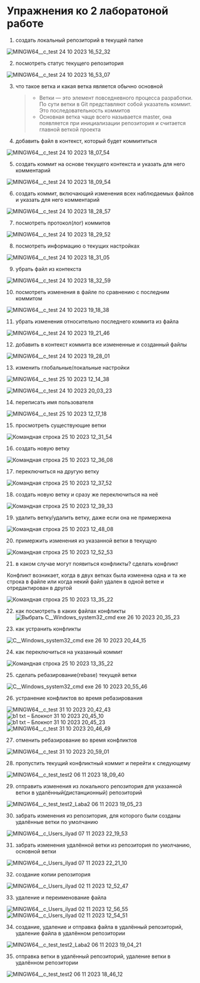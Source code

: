 # Упражнения ко 2 лаборатоной работе
1. создать локальный репозиторий в текущей папке

![MINGW64__c_test 24 10 2023 16_52_32](https://github.com/iis-32170x/RPIIS/assets/144374775/15db4956-e0f0-4fd9-8987-c51d14315348)

2. посмотреть статус текущего репозитория

![MINGW64__c_test 24 10 2023 16_53_07](https://github.com/iis-32170x/RPIIS/assets/144374775/792e4e2d-3f41-40cb-9b6a-3e6b91848659)


3. что такое ветка и какая ветка является обычно основной
   > - Ветки — это элемент повседневного процесса разработки. По сути ветки в Git представляют собой указатель коммит. Это последовательность коммитов
   > - Основная ветка чаще всего называется master, она появляется при инициализации репозитория и считается главной веткой проекта
   
4. добавить файл в контекст, который будет коммититься
 
![MINGW64__c_test 24 10 2023 18_07_54](https://github.com/iis-32170x/RPIIS/assets/144374775/1314fe17-07b4-4d9b-b72c-ff42951fedb3)

5. создать коммит на основе текущего контекста и указать для него комментарий

![MINGW64__c_test 24 10 2023 18_09_54](https://github.com/iis-32170x/RPIIS/assets/144374775/b2c1e346-7651-4883-a2b6-baac154991ed)


6. создать коммит, включающий изменения всех наблюдаемых файлов и указать для него комментарий

![MINGW64__c_test 24 10 2023 18_28_57](https://github.com/iis-32170x/RPIIS/assets/144374775/b6c7c6c2-4052-4d53-aa62-d9b1a948fada)


7. посмотреть протокол(лог) коммитов

![MINGW64__c_test 24 10 2023 18_29_52](https://github.com/iis-32170x/RPIIS/assets/144374775/815f64ca-1c6f-4e73-a590-845b457929f1)

8. посмотреть информацию о текущих настройках

![MINGW64__c_test 24 10 2023 18_31_05](https://github.com/iis-32170x/RPIIS/assets/144374775/1f623e11-7271-4f14-8199-08ac270821b7)

9. убрать файл из контекста

![MINGW64__c_test 24 10 2023 18_32_59](https://github.com/iis-32170x/RPIIS/assets/144374775/8de3d050-e2a5-4be5-9242-86297b558191)

10. посмотреть изменения в файле по сравнению с последним коммитом

![MINGW64__c_test 24 10 2023 19_18_38](https://github.com/iis-32170x/RPIIS/assets/144374775/cf0a6946-e7d1-4209-8d89-026bb3f21022)

11. убрать изменения относительно последнего коммита из файла

![MINGW64__c_test 24 10 2023 19_21_46](https://github.com/iis-32170x/RPIIS/assets/144374775/5270e47c-1e85-49d7-b8fa-4047a9214f69)


12. добавить в контекст коммита все измененные и созданный файлы

![MINGW64__c_test 24 10 2023 19_28_01](https://github.com/iis-32170x/RPIIS/assets/144374775/31995750-32b9-4dcc-b1be-d49019263511)

13. изменить глобальные/локальные настройки

![MINGW64__c_test 25 10 2023 12_14_38](https://github.com/iis-32170x/RPIIS/assets/144374775/24792fc1-1128-4ea9-9e21-61fcd8e05974)

![MINGW64__c_test 24 10 2023 20_03_23](https://github.com/iis-32170x/RPIIS/assets/144374775/1c34e2c2-9025-4fdf-aa28-0fb2790c9a7a)

14. переписать имя пользователя

![MINGW64__c_test 25 10 2023 12_17_18](https://github.com/iis-32170x/RPIIS/assets/144374775/f749deed-74de-4537-9c95-7aa95ee8df4e)

15. просмотреть существующие ветки

![Командная строка 25 10 2023 12_31_54](https://github.com/iis-32170x/RPIIS/assets/144374775/94f56fdf-5470-421f-9fb5-39357f64fe94)

16. создать новую ветку

![Командная строка 25 10 2023 12_36_08](https://github.com/iis-32170x/RPIIS/assets/144374775/a3e45ad3-defe-46a3-803e-4d802681ccce)

17. переключиться на другую ветку

![Командная строка 25 10 2023 12_37_52](https://github.com/iis-32170x/RPIIS/assets/144374775/9c855d0e-1257-4033-8b22-36d53361a3c4)

18. создать новую ветку и сразу же переключиться на неё

![Командная строка 25 10 2023 12_39_33](https://github.com/iis-32170x/RPIIS/assets/144374775/64dd447a-6431-4dfc-a850-a7e7ce4da29a)

19. удалить ветку/удалить ветку, даже если она не примержена

![Командная строка 25 10 2023 12_48_08](https://github.com/iis-32170x/RPIIS/assets/144374775/4206112a-b328-42da-b862-47bb622323be)

20. примержить изменения из указанной ветки в текущую

![Командная строка 25 10 2023 12_52_53](https://github.com/iis-32170x/RPIIS/assets/144374775/0f147cbf-4a1c-4de6-9d11-a93956b570c4)

21. в каком случае могут появиться конфликты? сделать конфликт

Конфликт возникает, когда в двух ветках была изменена одна и та же строка в файле или когда некий файл удален в одной ветке и отредактирован в другой

![Командная строка 25 10 2023 13_35_22](https://github.com/iis-32170x/RPIIS/assets/144374775/6991e005-8c0f-4cf9-b986-8e59769ed4e2)

22. как посмотреть в каких файлах конфликты
 ![Выбрать C__Windows_system32_cmd exe 26 10 2023 20_35_23](https://github.com/iis-32170x/RPIIS/assets/144374775/3a2afd28-e1fd-4e67-8eaf-7ab9da451095)

23. как устранить конфликты

![C__Windows_system32_cmd exe 26 10 2023 20_44_15](https://github.com/iis-32170x/RPIIS/assets/144374775/70164ceb-6ece-4971-bdea-59d9ab49c37f)

24. как переключиться на указанный коммит

![Командная строка 25 10 2023 13_35_22](https://github.com/iis-32170x/RPIIS/assets/144374775/244f1abb-6cbf-4284-843b-5e5c1e3c3672)

25. сделать ребазирование(rebase) текущей ветки

![C__Windows_system32_cmd exe 26 10 2023 20_55_46](https://github.com/iis-32170x/RPIIS/assets/144374775/e4bebe02-7059-418a-95b7-f11439e48cf1)

26. устранение конфликтов во время ребазирования

![MINGW64__c_test 31 10 2023 20_42_43](https://github.com/iis-32170x/RPIIS/assets/144374775/f1d8eaed-c4c2-44ad-bc4c-fcc2bf61ddfc)
![b1 txt – Блокнот 31 10 2023 20_45_10](https://github.com/iis-32170x/RPIIS/assets/144374775/8c163348-3592-49f3-bbf7-18dc1994de6d)
![b1 txt – Блокнот 31 10 2023 20_45_23](https://github.com/iis-32170x/RPIIS/assets/144374775/a8428e67-71d8-4faa-bfbc-306cd851a327)
![MINGW64__c_test 31 10 2023 20_46_49](https://github.com/iis-32170x/RPIIS/assets/144374775/dc96f551-41ed-4a7f-9d32-4dd426396c4a)

27. отменить ребазирование во время конфликтов

![MINGW64__c_test 31 10 2023 20_59_01](https://github.com/iis-32170x/RPIIS/assets/144374775/9ebc5579-439d-4ef5-be7f-53553dbf6590)

28. пропустить текущий конфликтный коммит и перейти к следующему

![MINGW64__c_test_test2 06 11 2023 18_09_40](https://github.com/iis-32170x/RPIIS/assets/144374775/59e5812f-2724-4b61-8799-70283b9176df)

29. отправить изменения из локального репозитория для указанной ветки в удалённый(дистанционный) репозиторий

![MINGW64__c_test_test2_Laba2 06 11 2023 19_05_23](https://github.com/iis-32170x/RPIIS/assets/144374775/61ede266-584d-4798-9cf4-1df03038a504)

30. забрать изменения из репозитория, для которого были созданы удалённые ветки по умолчанию

![MINGW64__c_Users_ilyad 07 11 2023 22_19_53](https://github.com/iis-32170x/RPIIS/assets/144374775/89966ba2-f119-49fb-a8bf-eb224d72d0ad)

31. забрать изменения удалённой ветки из репозитория по умолчанию, основной ветки

![MINGW64__c_Users_ilyad 07 11 2023 22_21_10](https://github.com/iis-32170x/RPIIS/assets/144374775/60e00e36-41e3-4733-88af-29bc7ffc091f)

32. создание копии репозитория

![MINGW64__c_Users_ilyad 02 11 2023 12_52_47](https://github.com/iis-32170x/RPIIS/assets/144374775/fb2a7528-7c89-4380-a841-ab3086d1cb61)

33. удаление и переименование файла

![MINGW64__c_Users_ilyad 02 11 2023 12_56_55](https://github.com/iis-32170x/RPIIS/assets/144374775/11e84a1c-3335-46b3-a62a-9c6a6ce5b079)
![MINGW64__c_Users_ilyad 02 11 2023 12_54_51](https://github.com/iis-32170x/RPIIS/assets/144374775/20a0afa1-d51b-45ff-a6ac-a8e5edf48444)

34. создание, удаление и отправка файла в удалённый репозиторий, удаление файла в удалённом репозитории

![MINGW64__c_test_test2_Laba2 06 11 2023 19_04_21](https://github.com/iis-32170x/RPIIS/assets/144374775/2f0a4de5-c83a-452f-bc88-b49d45b8fe09)

35. отправка ветки в удалённый репозиторий, удаление ветки в удалённом репозитории

![MINGW64__c_test_test2 06 11 2023 18_46_12](https://github.com/iis-32170x/RPIIS/assets/144374775/6a1eb885-b1a1-4879-9019-06c75e0e569a)
